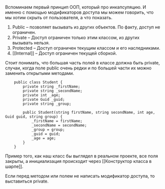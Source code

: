 Вспоминаем первый принцип ООП, который про инкапсуляцию. И именно с помощью модификаторов доступа мы можем говорить, что мы хотим скрыть от пользователя, а что показать.

1. Public – позволяет вызывать из других объектов. По факту, доступ не ограничен.
2. Private – Доступ ограничен только этим классом, из других вызывать нельзя.
3. Protected – Доступ ограничен текущим классом и его наследниками.
4. [[Internal]] – Доступ ограничен текущей сборкой.

Стоит понимать, что большая часть полей в классе должна быть private, случаи, когда поле public очень редки и по большей части их можно заменить открытыми методами.


```Csharp
    public class Student {
        private string _firstName;
        private string _secondName;
        private int _age;
        private Guid _guid;
        private string _group;

        public Student(string firstName, string secondName, int age, Guid guid, string group) {
            _firstName = firstName;
            _secondName = secondName;
            _group = group;
            _guid = guid;
            _age = age;
        }
    }
```

Пример того, как наш класс бы выглядел в реальном проекте, все поля закрыты, а инициализация происходит через [[Конструктор класса в шарпе]].

Если перед методом или полем не написать модификатор доступа, то выставиться private.
